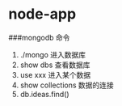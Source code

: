 # node-app

###mongodb 命令
1. ./mongo 进入数据库
2. show dbs 查看数据库
3. use xxx 进入某个数据
4. show collections 数据的连接
5. db.ideas.find()